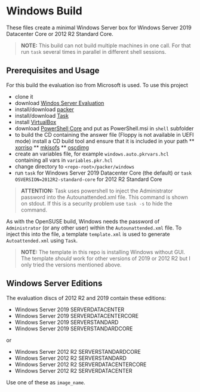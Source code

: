 # Windows Build

These files create a minimal Windows Server box for Windows Server 2019
Datacenter Core or 2012 R2 Standard Core.

> **NOTE:**
> This build can not build multiple machines in one call. For that run `task`
> several times in parallel in different shell sessions.

## Prerequisites and Usage

For this build the evaluation iso from Microsoft is used. To use this project

- clone it
- download [Windos Server Evaluation](https://www.microsoft.com/en-us/evalcenter/)
- install/download [packer](https://www.packer.io/)
- install/download [Task](https://taskfile.dev)
- install [VirtualBox](https://www.virtualbox.org/)
- download [PowerShell Core](https://docs.microsoft.com/de-de/powershell/scripting/install/installing-powershell-core-on-windows?view=powershell-7) and put as PowerShell.msi in `shell` subfolder
- to build the CD containing the answer file (Floppy is not available in UEFI mode) install a CD build tool and ensure that it is included in your path
** [xorriso](https://www.gnu.org/software/xorriso/)
** [mkisofs](https://mkisofs.updatestar.com/de)
** [oscdimg](https://docs.microsoft.com/en-us/windows-hardware/get-started/adk-install)
- create an variables file, for example `windows.auto.pkrvars.hcl` containing all vars in `variables.pkr.hcl`
- change directory to `<repo-root>/packer/windows`
- run `task` for Windows Server 2019 Datacenter Core (the default) or `task OSVERSION=2012R2-standard-core` for 2012 R2 Standard Core

> **ATTENTION:**
> Task uses powershell to inject the Administrator password into the Autounattended.xml file.
> This command is shown on stdout. If this is a security problem use `task -s` to hide the command.

As with the OpenSUSE build, Windows needs the password of `Administrator` (or any other user) within
the `Autounattended.xml` file. To inject this into the file, a template `template.xml` is used to
generate `Autoattended.xml` using  `Task`.

> **NOTE:**
> The template in this repo is installing Windows without GUI. The template _should_ work for
> other versions of 2019 or 2012 R2 but I only tried the versions mentioned above.

## Windows Server Editions

The evaluation discs of 2012 R2 and 2019 contain these editions:

- Windows Server 2019 SERVERDATACENTER
- Windows Server 2019 SERVERDATACENTERCORE
- Windows Server 2019 SERVERSTANDARD
- Windows Server 2019 SERVERSTANDARDCORE

or

- Windows Server 2012 R2 SERVERSTANDARDCORE
- Windows Server 2012 R2 SERVERSTANDARD
- Windows Server 2012 R2 SERVERDATACENTERCORE
- Windows Server 2012 R2 SERVERDATACENTER

Use one of these as `image_name`.
